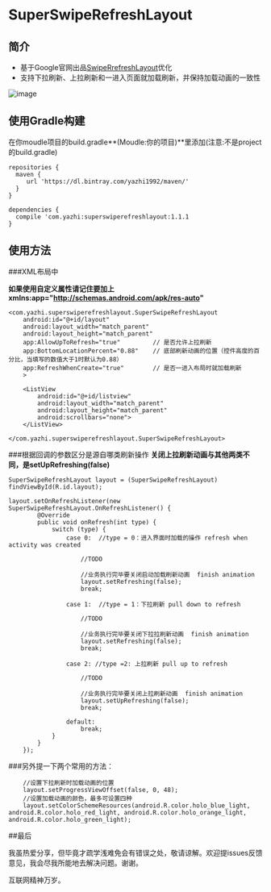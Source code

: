 # SuperSwipeRefreshLayout

## 简介

- 基于Google官网出品[SwipeRrefreshLayout](http://developer.android.com/reference/android/support/v4/widget/SwipeRefreshLayout.html)优化
- 支持下拉刷新、上拉刷新和一进入页面就加载刷新，并保持加载动画的一致性

![image](https://github.com/yazhi1992/SuperSwipeRefreshLayout/blob/master/app.gif)  

## 使用Gradle构建

在你moudle项目的build.gradle**(Moudle:你的项目)**里添加(注意:不是project的build.gradle)

    repositories {
      maven {
         url 'https://dl.bintray.com/yazhi1992/maven/'
      }
    }
    
    dependencies {
      compile 'com.yazhi:superswiperefreshlayout:1.1.1
    }

## 使用方法

###XML布局中
 
  **如果使用自定义属性请记住要加上xmlns:app="http://schemas.android.com/apk/res-auto"**

    
    <com.yazhi.superswiperefreshlayout.SuperSwipeRefreshLayout
        android:id="@+id/layout"
        android:layout_width="match_parent"
        android:layout_height="match_parent"
        app:AllowUpToRefresh="true"         // 是否允许上拉刷新
        app:BottomLocationPercent="0.88"    // 底部刷新动画的位置（控件高度的百分比，当填写的数值大于1时默认为0.88）
        app:RefreshWhenCreate="true"        // 是否一进入布局时就加载刷新
        >

        <ListView
            android:id="@+id/listview"
            android:layout_width="match_parent"
            android:layout_height="match_parent"
            android:scrollbars="none">
        </ListView>
        
    </com.yazhi.superswiperefreshlayout.SuperSwipeRefreshLayout>


###根据回调的参数区分是源自哪类刷新操作
**关闭上拉刷新动画与其他两类不同，是setUpRefreshing(false)**


    SuperSwipeRefreshLayout layout = (SuperSwipeRefreshLayout) findViewById(R.id.layout);

    layout.setOnRefreshListener(new SuperSwipeRefreshLayout.OnRefreshListener() {
            @Override
            public void onRefresh(int type) {
                switch (type) {
                    case 0:  //type = 0：进入界面时加载的操作 refresh when activity was created

                        //TODO

                        //业务执行完毕要关闭启动加载刷新动画  finish animation
                        layout.setRefreshing(false);
                        break;
                        
                    case 1:  //type = 1：下拉刷新 pull down to refresh

                        //TODO

                        //业务执行完毕要关闭下拉拉刷新动画  finish animation
                        layout.setRefreshing(false);
                        break;
                        
                    case 2: //type =2: 上拉刷新 pull up to refresh

                        //TODO

                        //业务执行完毕要关闭上拉刷新动画  finish animation
                        layout.setUpRefreshing(false);
                        break;
                        
                    default:
                        break;
                }
            }
        });

###另外提一下两个常用的方法：

        //设置下拉刷新时加载动画的位置
        layout.setProgressViewOffset(false, 0, 48);
        //设置加载动画的颜色，最多可设置四种
        layout.setColorSchemeResources(android.R.color.holo_blue_light, android.R.color.holo_red_light, android.R.color.holo_orange_light, android.R.color.holo_green_light);


##最后

我虽热爱分享，但毕竟才疏学浅难免会有错误之处，敬请谅解。欢迎提issues反馈意见，我会尽我所能地去解决问题。谢谢。

互联网精神万岁。
